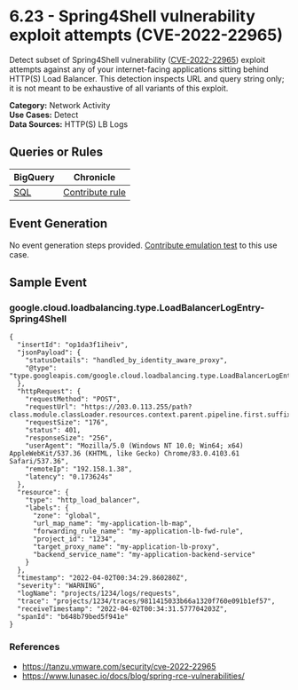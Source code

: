# 6.23 - Spring4Shell vulnerability exploit attempts (CVE-2022-22965)
Detect subset of Spring4Shell vulnerability ([CVE-2022-22965](https://tanzu.vmware.com/security/cve-2022-22965)) exploit attempts against any of your internet-facing applications
sitting behind HTTP(S) Load Balancer. This detection inspects URL and query string only; it is not meant to be exhaustive of all variants of this exploit.


**Category:** Network Activity
</br>
**Use Cases:** Detect
</br>
**Data Sources:** HTTP(S) LB Logs
</br>

## Queries or Rules
BigQuery | Chronicle |
--- | --- |
[SQL](../../sql/6_23_spring4shell_exploit_attempts.sql) | [Contribute rule](../../CONTRIBUTING.md)

## Event Generation
No event generation steps provided. [Contribute emulation test](../../CONTRIBUTING.md) to this use case.

## Sample Event


### google.cloud.loadbalancing.type.LoadBalancerLogEntry-Spring4Shell
```
{
  "insertId": "op1da3f1iheiv",
  "jsonPayload": {
    "statusDetails": "handled_by_identity_aware_proxy",
    "@type": "type.googleapis.com/google.cloud.loadbalancing.type.LoadBalancerLogEntry"
  },
  "httpRequest": {
    "requestMethod": "POST",
    "requestUrl": "https://203.0.113.255/path?class.module.classLoader.resources.context.parent.pipeline.first.suffix=.jsp",
    "requestSize": "176",
    "status": 401,
    "responseSize": "256",
    "userAgent": "Mozilla/5.0 (Windows NT 10.0; Win64; x64) AppleWebKit/537.36 (KHTML, like Gecko) Chrome/83.0.4103.61 Safari/537.36",
    "remoteIp": "192.158.1.38",
    "latency": "0.173624s"
  },
  "resource": {
    "type": "http_load_balancer",
    "labels": {
      "zone": "global",
      "url_map_name": "my-application-lb-map",
      "forwarding_rule_name": "my-application-lb-fwd-rule",
      "project_id": "1234",
      "target_proxy_name": "my-application-lb-proxy",
      "backend_service_name": "my-application-backend-service"
    }
  },
  "timestamp": "2022-04-02T00:34:29.860280Z",
  "severity": "WARNING",
  "logName": "projects/1234/logs/requests",
  "trace": "projects/1234/traces/9811415033b66a1320f760e091b1ef57",
  "receiveTimestamp": "2022-04-02T00:34:31.577704203Z",
  "spanId": "b648b79bed5f941e"
}
```



### References
- https://tanzu.vmware.com/security/cve-2022-22965
- https://www.lunasec.io/docs/blog/spring-rce-vulnerabilities/
    
